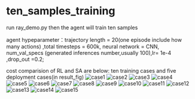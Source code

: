 # ten_samples_training
run ray_demo.py then the agent will train ten samples

agent hypeparameter：trajectory length = 20(one episode include how many actions) ,total timesteps = 600k, neural network = CNN, num_val_specs (generated inferences number,usually 100),lr= 1e-4 ,drop_out =0.2;

cost comparision of RL and SA are below: ten training cases and five deployment cases(in result_fig)
![case1](https://user-images.githubusercontent.com/89006608/222651868-e6fbfed3-331b-48a2-9777-602c816431ca.png)
![case2](https://user-images.githubusercontent.com/89006608/222651896-7c161e9d-3299-46f1-ae0f-cd454570307e.png)
![case3](https://user-images.githubusercontent.com/89006608/222651901-6cb6a9d1-dc6f-41f5-af62-dbd2d5ac9b08.png)
![case4](https://user-images.githubusercontent.com/89006608/222651906-6e0f8534-934f-4549-9f75-f35dbc392a1e.png)
![case5](https://user-images.githubusercontent.com/89006608/222655788-7dcf0837-3249-4359-845b-6fb4d4ce0a66.png)
![case6](https://user-images.githubusercontent.com/89006608/222651915-42183270-263d-4959-9573-b4bfb208a5f6.png)
![case7](https://user-images.githubusercontent.com/89006608/222651919-e1db048e-0163-4a7d-879b-336d2d3db5a7.png)
![case8](https://user-images.githubusercontent.com/89006608/222651924-3bf78b59-67f3-44cc-9804-1f97e9238af5.png)
![case9](https://user-images.githubusercontent.com/89006608/222651931-0d625742-1ec2-486c-87fd-48c62ce1863e.png)
![case10](https://user-images.githubusercontent.com/89006608/222651934-bc0d2551-0b24-4af1-b78a-6b944bf481e1.png)
![case11](https://user-images.githubusercontent.com/89006608/222651940-a86c9ffa-1f50-430d-a7d6-28a6b1631f2d.png)
![case12](https://user-images.githubusercontent.com/89006608/222651950-1ad49ddf-39e9-4a64-b532-e6d7b7bac9a9.png)
![case13](https://user-images.githubusercontent.com/89006608/222651955-b5e09303-e6f2-481f-a8da-1cca12dbda12.png)
![case14](https://user-images.githubusercontent.com/89006608/222652046-cef7370d-43e8-424c-9877-c01920eb624e.png)
![case15](https://user-images.githubusercontent.com/89006608/222652056-65f79290-56b1-4169-b3b8-3e4e926b0565.png)
